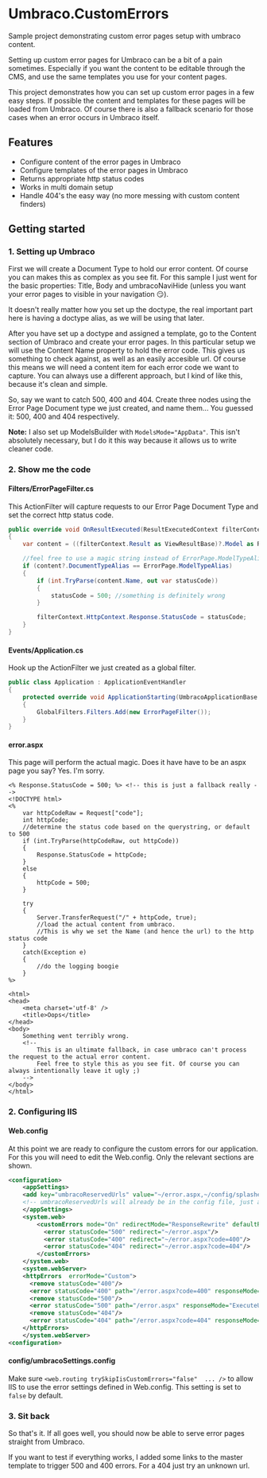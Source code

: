 # Umbraco.CustomErrors
Sample project demonstrating custom error pages setup with umbraco content.

Setting up custom error pages for Umbraco can be a bit of a pain sometimes. Especially if you want the content to be editable through the CMS, and use the same templates you use for your content pages.

This project demonstrates how you can set up custom error pages in a few easy steps. 
If possible the content and templates for these pages will be loaded from Umbraco. 
Of course there is also a fallback scenario for those cases when an error occurs in Umbraco itself. 

## Features
- Configure content of the error pages in Umbraco 
- Configure templates of the error pages in Umbraco 
- Returns appropriate http status codes
- Works in multi domain setup
- Handle 404's the easy way (no more messing with custom content finders)

## Getting started
### 1. Setting up Umbraco
First we will create a Document Type to hold our error content. Of course you can makes this as complex as you see fit. For this sample I just went for the basic properties: Title, Body and umbracoNaviHide (unless you want your error pages to visible in your navigation :smirk:). 

It doesn't really matter how you set up the doctype, the real important part here is having a doctype alias, as we will be using that later.

After you have set up a doctype and assigned a template, go to the Content section of Umbraco and create your error pages. In this particular setup we will use the Content Name property to hold the error code. This gives us something to check against, as well as an easily accesible url. Of course this means we will need a content item for each error code we want to capture. You can always use a different approach, but I kind of like this, because it's clean and simple.

So, say we want to catch 500, 400 and 404. Create three nodes using the Error Page Document type we just created, and name them... You guessed it: 500, 400 and 404 respectively. 

**Note:** I also set up ModelsBuilder with `ModelsMode="AppData"`. This isn't absolutely necessary, but I do it this way because it allows us to write cleaner code.

### 2. Show me the code
#### Filters/ErrorPageFilter.cs
This ActionFilter will capture requests to our Error Page Document Type and set the correct http status code.

```cs
public override void OnResultExecuted(ResultExecutedContext filterContext)
{
    var content = ((filterContext.Result as ViewResultBase)?.Model as RenderModel)?.Content;

    //feel free to use a magic string instead of ErrorPage.ModelTypeAlias, if you're not using ModelsBuilder 
    if (content?.DocumentTypeAlias == ErrorPage.ModelTypeAlias) 
    {
        if (int.TryParse(content.Name, out var statusCode))
        {
            statusCode = 500; //something is definitely wrong
        }

        filterContext.HttpContext.Response.StatusCode = statusCode;
    }
}
```

#### Events/Application.cs
Hook up the ActionFilter we just created as a global filter.
```cs
public class Application : ApplicationEventHandler
{
    protected override void ApplicationStarting(UmbracoApplicationBase umbracoApplication, ApplicationContext applicationContext)
    {
        GlobalFilters.Filters.Add(new ErrorPageFilter());
    }
}
```
#### error.aspx
This page will perform the actual magic. Does it have have to be an aspx page you say? Yes. I'm sorry.
```
<% Response.StatusCode = 500; %> <!-- this is just a fallback really -->
<!DOCTYPE html>
<% 
    var httpCodeRaw = Request["code"];
    int httpCode;
    //determine the status code based on the querystring, or default to 500
    if (int.TryParse(httpCodeRaw, out httpCode))
    {
        Response.StatusCode = httpCode;
    }
    else
    {
        httpCode = 500;
    }

    try
    {
        Server.TransferRequest("/" + httpCode, true); 
        //load the actual content from umbraco. 
        //This is why we set the Name (and hence the url) to the http status code
    }
    catch(Exception e)
    {
        //do the logging boogie
    }
%>

<html>
<head>
    <meta charset='utf-8' />
    <title>Oops</title>
</head>
<body>
    Something went terribly wrong. 
    <!-- 
        This is an ultimate fallback, in case umbraco can't process the request to the actual error content.
        Feel free to style this as you see fit. Of course you can always intentionally leave it ugly ;)    
    -->
</body>
</html>
```

### 2. Configuring IIS
#### Web.config
At this point we are ready to configure the custom errors for our application. For this you will need to edit the Web.config. Only the relevant sections are shown.
```xml
<configuration>
    <appSettings>
    <add key="umbracoReservedUrls" value="~/error.aspx,~/config/splashes/booting.aspx,~/install/default.aspx,~/config/splashes/noNodes.aspx,~/VSEnterpriseHelper.axd" />
    <!-- umbracoReservedUrls will already be in the config file, just add ~/error.aspx to the list -->
    </appSettings>
    <system.web>
        <customErrors mode="On" redirectMode="ResponseRewrite" defaultRedirect="~/error.aspx">
          <error statusCode="500" redirect="~/error.aspx"/>
          <error statusCode="400" redirect="~/error.aspx?code=400"/>
          <error statusCode="404" redirect="~/error.aspx?code=404"/>
        </customErrors>
    </system.web>
    <system.webServer>
    <httpErrors  errorMode="Custom">
      <remove statusCode="400"/>
      <error statusCode="400" path="/error.aspx?code=400" responseMode="ExecuteURL"/>
      <remove statusCode="500"/>
      <error statusCode="500" path="/error.aspx" responseMode="ExecuteURL"/>
      <remove statusCode="404"/>
      <error statusCode="404" path="/error.aspx?code=404" responseMode="ExecuteURL"/>
    </httpErrors>
    </system.webServer>
<configuration>
```
#### config/umbracoSettings.config
Make sure `<web.routing trySkipIisCustomErrors="false"  ... />` to allow IIS to use the error settings defined in Web.config. This setting is set to `false` by default.

### 3. Sit back
So that's it. If all goes well, you should now be able to serve error pages straight from Umbraco.

If you want to test if everything works, I added some links to the master template to trigger 500 and 400 errors. For a 404 just try an unknown url.

